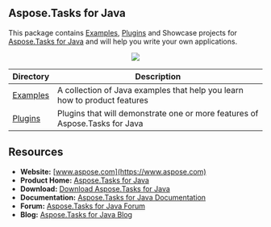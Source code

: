 ## Aspose.Tasks for Java 

This package contains [Examples](Examples), [Plugins](Plugins) and Showcase projects for [Aspose.Tasks for Java](https://products.aspose.com/tasks/java) and will help you write your own applications.

<p align="center">

  <a title="Download complete Aspose.Tasks for Java source code" href="https://github.com/asposetasks/Aspose_Tasks_Java/archive/master.zip">
	<img src="https://raw.github.com/AsposeExamples/java-examples-dashboard/master/images/downloadZip-Button-Large.png" />
  </a>
</p>

Directory | Description
--------- | -----------
[Examples](Examples)  | A collection of Java examples that help you learn how to product features
[Plugins](Plugins)  | Plugins that will demonstrate one or more features of Aspose.Tasks for Java

## Resources

+ **Website:** [www.aspose.com](https://www.aspose.com)
+ **Product Home:** [Aspose.Tasks for Java](https://products.aspose.com/tasks/java)
+ **Download:** [Download Aspose.Tasks for Java](https://downloads.aspose.com/tasks/java)
+ **Documentation:** [Aspose.Tasks for Java Documentation](https://docs.aspose.com/display/tasksjava/Home)
+ **Forum:** [Aspose.Tasks for Java Forum](https://forum.aspose.com/c/tasks)
+ **Blog:** [Aspose.Tasks for Java Blog](https://blog.aspose.com/category/aspose-products/aspose-tasks-product-family/)
